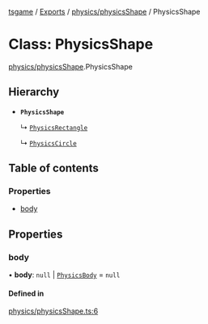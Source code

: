 [tsgame](../README.md) / [Exports](../modules.md) / [physics/physicsShape](../modules/physics_physicsShape.md) / PhysicsShape

# Class: PhysicsShape

[physics/physicsShape](../modules/physics_physicsShape.md).PhysicsShape

## Hierarchy

- **`PhysicsShape`**

  ↳ [`PhysicsRectangle`](physics_physicsShape.PhysicsRectangle.md)

  ↳ [`PhysicsCircle`](physics_physicsShape.PhysicsCircle.md)

## Table of contents

### Properties

- [body](physics_physicsShape.PhysicsShape.md#body)

## Properties

### body

• **body**: ``null`` \| [`PhysicsBody`](physics_physicsBody.PhysicsBody.md) = `null`

#### Defined in

[physics/physicsShape.ts:6](https://github.com/ashleycheung/tsgame/blob/d6f12cc/src/physics/physicsShape.ts#L6)
